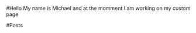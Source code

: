#Hello
My name is Michael and at the momment I am working on my custom page

#Posts

<!-- BLOG-POST-LIST:START -->

<!-- BLOG-POST-LIST:END -->

